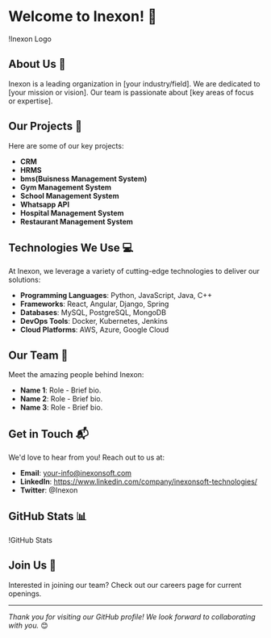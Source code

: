 # Welcome to Inexon! 🚀

!Inexon Logo <!-- Replace with your logo URL -->

## About Us 🌟
Inexon is a leading organization in [your industry/field]. We are dedicated to [your mission or vision]. Our team is passionate about [key areas of focus or expertise].

## Our Projects 📂
Here are some of our key projects:
- **CRM**
- **HRMS**
- **bms(Buisness Management System)**
- **Gym Management System**
- **School Management System**
- **Whatsapp API**
- **Hospital Management System**
- **Restaurant Management System**


## Technologies We Use 💻
At Inexon, we leverage a variety of cutting-edge technologies to deliver our solutions:
- **Programming Languages**: Python, JavaScript, Java, C++
- **Frameworks**: React, Angular, Django, Spring
- **Databases**: MySQL, PostgreSQL, MongoDB
- **DevOps Tools**: Docker, Kubernetes, Jenkins
- **Cloud Platforms**: AWS, Azure, Google Cloud

## Our Team 👥
Meet the amazing people behind Inexon:
- **Name 1**: Role - Brief bio.
- **Name 2**: Role - Brief bio.
- **Name 3**: Role - Brief bio.

## Get in Touch 📬
We'd love to hear from you! Reach out to us at:
- **Email**: your-info@inexonsoft.com
- **LinkedIn**: https://www.linkedin.com/company/inexonsoft-technologies/
- **Twitter**: @Inexon <!-- Replace with your Twitter URL -->

## GitHub Stats 📊
!GitHub Stats <!-- Replace with your GitHub username -->

## Join Us 💼
Interested in joining our team? Check out our careers page for current openings.

---

*Thank you for visiting our GitHub profile! We look forward to collaborating with you.* 😊
